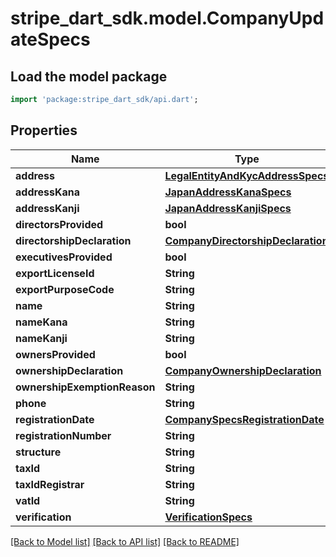 # stripe_dart_sdk.model.CompanyUpdateSpecs

## Load the model package
```dart
import 'package:stripe_dart_sdk/api.dart';
```

## Properties
Name | Type | Description | Notes
------------ | ------------- | ------------- | -------------
**address** | [**LegalEntityAndKycAddressSpecs**](LegalEntityAndKycAddressSpecs.md) |  | [optional] 
**addressKana** | [**JapanAddressKanaSpecs**](JapanAddressKanaSpecs.md) |  | [optional] 
**addressKanji** | [**JapanAddressKanjiSpecs**](JapanAddressKanjiSpecs.md) |  | [optional] 
**directorsProvided** | **bool** |  | [optional] 
**directorshipDeclaration** | [**CompanyDirectorshipDeclaration**](CompanyDirectorshipDeclaration.md) |  | [optional] 
**executivesProvided** | **bool** |  | [optional] 
**exportLicenseId** | **String** |  | [optional] 
**exportPurposeCode** | **String** |  | [optional] 
**name** | **String** |  | [optional] 
**nameKana** | **String** |  | [optional] 
**nameKanji** | **String** |  | [optional] 
**ownersProvided** | **bool** |  | [optional] 
**ownershipDeclaration** | [**CompanyOwnershipDeclaration**](CompanyOwnershipDeclaration.md) |  | [optional] 
**ownershipExemptionReason** | **String** |  | [optional] 
**phone** | **String** |  | [optional] 
**registrationDate** | [**CompanySpecsRegistrationDate**](CompanySpecsRegistrationDate.md) |  | [optional] 
**registrationNumber** | **String** |  | [optional] 
**structure** | **String** |  | [optional] 
**taxId** | **String** |  | [optional] 
**taxIdRegistrar** | **String** |  | [optional] 
**vatId** | **String** |  | [optional] 
**verification** | [**VerificationSpecs**](VerificationSpecs.md) |  | [optional] 

[[Back to Model list]](../README.md#documentation-for-models) [[Back to API list]](../README.md#documentation-for-api-endpoints) [[Back to README]](../README.md)


